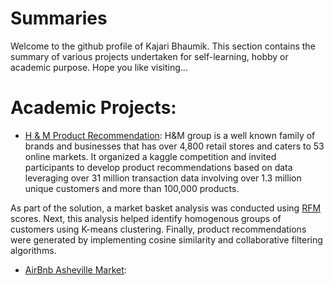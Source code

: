 # Summaries

Welcome to the github profile of Kajari Bhaumik. This section contains the summary of various projects undertaken for self-learning, hobby or academic purpose. Hope you like visiting...

# Academic Projects:

- [H & M Product Recommendation](https://github.com/KajariBhaumik/HnM_Product_Recommendation): H&M group is a well known family of brands and businesses that has over 4,800 retail stores and caters to 53 online markets. It organized a kaggle competition and invited participants to develop product recommendations based on data leveraging over 31 million transaction data involving over 1.3 million unique customers and more than 100,000 products. 

As part of the solution, a market basket analysis was conducted using [RFM](https://en.wikipedia.org/wiki/RFM_(market_research)) scores. Next, this analysis helped identify homogenous groups of customers using K-means clustering. Finally, product recommendations were generated by implementing cosine similarity and collaborative filtering algorithms.

- [AirBnb Asheville Market](https://github.com/KajariBhaumik/AirBnb_Market_Analysis): 
